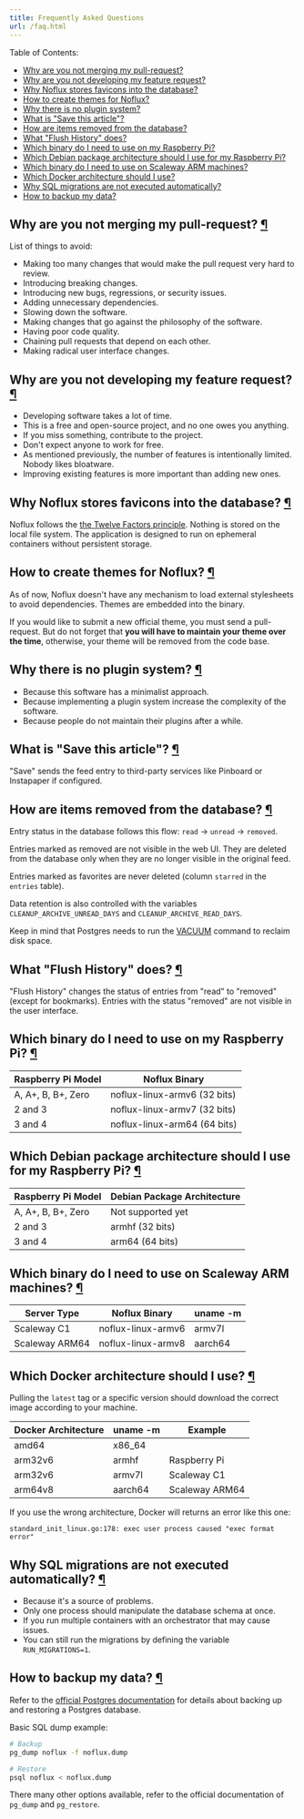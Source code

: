 ```yaml
---
title: Frequently Asked Questions
url: /faq.html
---
```


Table of Contents:

- [Why are you not merging my pull-request?](#pull-request)
- [Why are you not developing my feature request?](#feature-request)
- [Why Noflux stores favicons into the database?](#favicons-storage)
- [How to create themes for Noflux?](#themes)
- [Why there is no plugin system?](#plugins)
- [What is "Save this article"?](#save-article)
- [How are items removed from the database?](#entries-suppression)
- [What "Flush History" does?](#flush-history)
- [Which binary do I need to use on my Raspberry Pi?](#arm-pi)
- [Which Debian package architecture should I use for my Raspberry Pi?](#debian-pi-arch)
- [Which binary do I need to use on Scaleway ARM machines?](#arm-scaleway)
- [Which Docker architecture should I use?](#docker-arch)
- [Why SQL migrations are not executed automatically?](#sql-migrations)
- [How to backup my data?](#backup)

<h2 id="pull-request">Why are you not merging my pull-request? <a class="anchor" href="#pull-request" title="Permalink">¶</a></h2>

List of things to avoid:

- Making too many changes that would make the pull request very hard to review.
- Introducing breaking changes.
- Introducing new bugs, regressions, or security issues.
- Adding unnecessary dependencies.
- Slowing down the software.
- Making changes that go against the philosophy of the software.
- Having poor code quality.
- Chaining pull requests that depend on each other.
- Making radical user interface changes.

<h2 id="feature-request">Why are you not developing my feature request? <a class="anchor" href="#feature-request" title="Permalink">¶</a></h2>

- Developing software takes a lot of time.
- This is a free and open-source project, and no one owes you anything.
- If you miss something, contribute to the project.
- Don't expect anyone to work for free.
- As mentioned previously, the number of features is intentionally limited. Nobody likes bloatware.
- Improving existing features is more important than adding new ones.

<h2 id="favicons-storage">Why Noflux stores favicons into the database? <a class="anchor" href="#favicons-storage" title="Permalink">¶</a></h2>

Noflux follows the [the Twelve Factors principle](https://12factor.net/).
Nothing is stored on the local file system.
The application is designed to run on ephemeral containers without persistent storage.

<h2 id="themes">How to create themes for Noflux? <a class="anchor" href="#themes" title="Permalink">¶</a></h2>

As of now, Noflux doesn't have any mechanism to load external stylesheets to avoid dependencies.
Themes are embedded into the binary.

If you would like to submit a new official theme, you must send a pull-request.
But do not forget that **you will have to maintain your theme over the time**, otherwise, your theme will be removed from the code base.

<h2 id="plugins">Why there is no plugin system? <a class="anchor" href="#plugins" title="Permalink">¶</a></h2>

- Because this software has a minimalist approach.
- Because implementing a plugin system increase the complexity of the software.
- Because people do not maintain their plugins after a while.

<h2 id="save-article">What is "Save this article"? <a class="anchor" href="#save-article" title="Permalink">¶</a></h2>

"Save" sends the feed entry to third-party services like Pinboard or Instapaper if configured.

<h2 id="entries-suppression">How are items removed from the database? <a class="anchor" href="#entries-suppression" title="Permalink">¶</a></h2>

Entry status in the database follows this flow: `read` -> `unread` -> `removed`.

Entries marked as removed are not visible in the web UI.
They are deleted from the database only when they are no longer visible in the original feed.

Entries marked as favorites are never deleted (column `starred` in the `entries` table).

Data retention is also controlled with the variables `CLEANUP_ARCHIVE_UNREAD_DAYS` and `CLEANUP_ARCHIVE_READ_DAYS`.

Keep in mind that Postgres needs to run the <a href="https://www.postgresql.org/docs/current/sql-vacuum.html">VACUUM</a> command to reclaim disk space.

<h2 id="flush-history">What "Flush History" does? <a class="anchor" href="#flush-history" title="Permalink">¶</a></h2>

"Flush History" changes the status of entries from "read" to "removed" (except for bookmarks).
Entries with the status "removed" are not visible in the user interface.

<h2 id="arm-pi">Which binary do I need to use on my Raspberry Pi? <a class="anchor" href="#arm-pi" title="Permalink">¶</a></h2>

Raspberry Pi Model  | Noflux Binary
--------------------|---------------------
A, A+, B, B+, Zero  | noflux-linux-armv6 (32 bits)
2 and 3             | noflux-linux-armv7 (32 bits)
3 and 4             | noflux-linux-arm64 (64 bits)

<h2 id="debian-pi-arch">Which Debian package architecture should I use for my Raspberry Pi? <a class="anchor" href="#debian-pi-arch" title="Permalink">¶</a></h2>

Raspberry Pi Model  | Debian Package Architecture
--------------------|---------------------
A, A+, B, B+, Zero  | Not supported yet
2 and 3             | armhf (32 bits)
3 and 4             | arm64 (64 bits)

<h2 id="arm-scaleway">Which binary do I need to use on Scaleway ARM machines? <a class="anchor" href="#arm-scaleway" title="Permalink">¶</a></h2>

Server Type    | Noflux Binary       | uname -m
---------------|-----------------------|---------
Scaleway C1    | noflux-linux-armv6  |  armv7l
Scaleway ARM64 | noflux-linux-armv8  |  aarch64

<h2 id="docker-arch">Which Docker architecture should I use? <a class="anchor" href="#docker-arch" title="Permalink">¶</a></h2>

Pulling the `latest` tag or a specific version should download the correct image according to your machine.

Docker Architecture | uname -m | Example
--------------------|----------|---------------
amd64               |  x86_64  |
arm32v6             |  armhf   | Raspberry Pi
arm32v6             |  armv7l  | Scaleway C1
arm64v8             |  aarch64 | Scaleway ARM64

If you use the wrong architecture, Docker will returns an error like this one:

```
standard_init_linux.go:178: exec user process caused "exec format error"
```

<h2 id="sql-migrations">Why SQL migrations are not executed automatically? <a class="anchor" href="#sql-migrations" title="Permalink">¶</a></h2>

- Because it's a source of problems.
- Only one process should manipulate the database schema at once.
- If you run multiple containers with an orchestrator that may cause issues.
- You can still run the migrations by defining the variable `RUN_MIGRATIONS=1`.

<h2 id="backup">How to backup my data? <a class="anchor" href="#backup" title="Permalink">¶</a></h2>

Refer to the [official Postgres documentation](https://www.postgresql.org/docs/current/backup.html) for details about backing up and restoring a Postgres database.

Basic SQL dump example:

```bash
# Backup
pg_dump noflux -f noflux.dump

# Restore
psql noflux < noflux.dump
```

There many other options available, refer to the official documentation of `pg_dump` and `pg_restore`.
